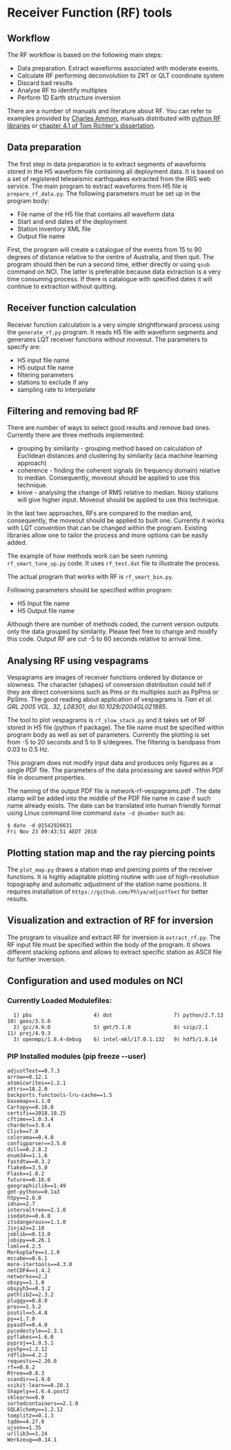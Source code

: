 # Receiver Function (RF) tools

## Workflow

The RF workflow is based on the following main steps:

 - Data preparation. Extract waveforms associated with moderate events.
 - Calculate RF performing deconvolution to ZRT or QLT coordinate system
 - Discard bad results
 - Analyse RF to identify multiples
 - Perform 1D Earth structure inversion 

There are a number of manuals and literature about RF. You can refer to examples provided by
[Charles Ammon](http://eqseis.geosc.psu.edu/~cammon/HTML/RftnDocs/rftn01.html), manuals
distributed with [python RF libraries](https://rf.readthedocs.io/en/latest/) or [chapter 4.1 of
Tom Richter's dissertation](http://www.diss.fu-berlin.de/diss/servlets/MCRFileNodeServlet/FUDISS_derivate_000000014929/dissertation_richter.pdf).

## Data preparation

The first step in data preparation is to extract segments of waveforms stored in the H5 waveform
file containing all deployment data.
It is based on a set of registered teleseismic earthquakes extracted from the IRIS web service.
The main program to extract waveforms from H5 file is `prepare_rf_data.py`. The
following parameters must be set up in the program body:

 - File name of the H5 file that contains all waveform data
 - Start and end dates of the deployment
 - Station inventory XML file
 - Output file name

First, the program will create a catalogue of the events from 15 to 90 degrees of distance relative
to the centre of Australia, and then quit. The program should then be run a second time, either
directly or using `qsub` command on NCI. The latter is preferable because data extraction is a very
time consuming process. If there is catalogue with specified dates it will continue to extraction without quitting.

## Receiver function calculation

Receiver function calculation is a very simple strightforward process using the `generate_rf.py` program.
It reads H5 file with waveform segments and generates LQT receiver functions without moveout.
The parameters to specify are:

 - H5 input file name
 - H5 output file name
 - filtering parameters
 - stations to exclude if any
 - sampling rate to interpolate

## Filtering and removing bad RF

There are number of ways to select good results and remove bad ones. 
Currently there are three methods implemented:
  - grouping by similarity - grouping method based on calculation of Euclidean distances and clustering by similarity
    (aca machine learning approach)
  - coherence - finding the coherent signals (in frequency domain) relative to median. Consequently, moveout should be
    applied to use this technique.
  - knive - analysing the change of RMS relative to median. Noisy stations will give higher input. Moveout should be
    applied to use this technique.

In the last two approaches, RFs are compared to the median and, consequently, the moveout should be applied to built one.
Currently it works with LQT convention that can be changed within the program. Existing libraries allow one to tailor
the process and more options can be easily added.

The example of how methods work can be seen running `rf_smart_tune_up.py` code. It uses `rf_test.dat` file to illustrate
the process.

The actual program that works with RF is `rf_smart_bin.py`.

Following parameters should be specified within program:

- H5 Input file name
- H5 Output file name

Although there are number of methods coded, the current version outputs only the data grouped by similarity.
Please feel free to change and modify this code. Output RF are cut -5 to 60 seconds relative to arrival time.

## Analysing RF using vespagrams

Vespagrams are images of receiver functions ordered by distance or slowness. The character (shapes) of conversion distribution
could tell if they are direct conversions such as Pms or its multiples such as PpPms or PpSms.
The good reading about application of vespagrams is *Tian et al. GRL 2005 VOL. 32, L08301, doi:10.1029/2004GL021885*.

The tool to plot vespagrams is `rf_slow_stack.py` and it takes set of RF stored in H5 file (python rf package). 
The file name must be specified within program body as well as set of parameters. Currently the plotting is set from -5 to 20 seconds and 5 to 9 s/degrees.
The filtering is bandpass from 0.03 to 0.5 Hz.

This program does not modify input data and produces only figures as a single PDF file. The parameters of the data processing are saved within PDF file in document properties.

The naming of the output PDF file is network-rf-vespagrams.pdf . The date stamp will be added into the middle of the PDF file name in case if such name already exists.
The date can be translated into human friendly format using Linux command line command `date -d @number` such as:
 
```
$ date -d @1542926631
Fri Nov 23 09:43:51 AEDT 2018
```

## Plotting station map and the ray piercing points

The `plot_map.py` draws a station map and piercing points of the receiver functions. It is highly adaptable plotting routine with use of high-resolution topography and automatic adjustment of the station name positions. It requires installation of `https://github.com/Phlya/adjustText` for better results.

## Visualization and extraction of RF for inversion

The program to visualize and extract RF for inversion is `extract_rf.py`.
The RF input file must be specified within the body of the program.
It shows different stacking options and allows to extract specific station as ASCII file for further inversion.


## Configuration and used modules on NCI

### Currently Loaded Modulefiles:
```
  1) pbs                    4) dot                    7) python/2.7.13         10) geos/3.5.0
  2) gcc/4.9.0              5) gmt/5.1.0              8) szip/2.1              11) proj/4.9.3
  3) openmpi/1.8.4-debug    6) intel-mkl/17.0.1.132   9) hdf5/1.8.14       
```
### PIP Installed modules (pip freeze --user)
```
adjustText==0.7.3
arrow==0.12.1
atomicwrites==1.2.1
attrs==18.2.0
backports.functools-lru-cache==1.5
basemap==1.1.0
Cartopy==0.16.0
certifi==2018.10.15
cftime==1.0.3.4
chardet==3.0.4
Click==7.0
colorama==0.4.0
configparser==3.5.0
dill==0.2.8.2
enum34==1.1.6
fastdtw==0.3.2
flake8==3.5.0
Flask==1.0.2
future==0.16.0
geographiclib==1.49
gmt-python==0.1a3
h5py==2.8.0
idna==2.7
intervaltree==2.1.0
isodate==0.6.0
itsdangerous==1.1.0
Jinja2==2.10
joblib==0.13.0
jobspy==0.26.1
lxml==4.2.5
MarkupSafe==1.1.0
mccabe==0.6.1
more-itertools==4.3.0
netCDF4==1.4.2
networkx==2.2
obspy==1.1.0
obspyh5==0.3.2
pathlib2==2.3.2
pluggy==0.8.0
prov==1.5.2
psutil==5.4.8
py==1.7.0
pyasdf==0.4.0
pycodestyle==2.3.1
pyflakes==1.6.0
pyproj==1.9.5.1
pyshp==1.2.12
rdflib==4.2.2
requests==2.20.0
rf==0.6.2
Rtree==0.8.3
scandir==1.9.0
scikit-learn==0.20.1
Shapely==1.6.4.post2
sklearn==0.0
sortedcontainers==2.1.0
SQLAlchemy==1.2.12
toeplitz==0.1.3
tqdm==4.27.0
ujson==1.35
urllib3==1.24
Werkzeug==0.14.1
```
